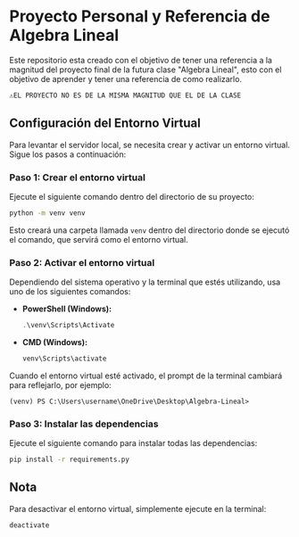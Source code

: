 # Proyecto Personal y Referencia de Algebra Lineal

Este repositorio esta creado con el objetivo de tener una referencia a la 
magnitud del proyecto final de la futura clase "Algebra Lineal", esto con
el objetivo de aprender y tener una referencia de como realizarlo.

```bash
⚠️EL PROYECTO NO ES DE LA MISMA MAGNITUD QUE EL DE LA CLASE
```

## Configuración del Entorno Virtual

Para levantar el servidor local, se necesita crear y activar un entorno virtual. Sigue los pasos a continuación:

### Paso 1: Crear el entorno virtual

Ejecute el siguiente comando dentro del directorio de su proyecto:

```bash
python -m venv venv
```

Esto creará una carpeta llamada `venv` dentro del directorio donde se ejecutó el comando, que servirá como el entorno virtual.

### Paso 2: Activar el entorno virtual

Dependiendo del sistema operativo y la terminal que estés utilizando, usa uno de los siguientes comandos:

- **PowerShell (Windows):**
  ```powershell
  .\venv\Scripts\Activate
  ```
- **CMD (Windows):**
  ```cmd
  venv\Scripts\activate
  ```

Cuando el entorno virtual esté activado, el prompt de la terminal cambiará para reflejarlo, por ejemplo:

```
(venv) PS C:\Users\username\OneDrive\Desktop\Algebra-Lineal>
```

### Paso 3: Instalar las dependencias

Ejecute el siguiente comando para instalar todas las dependencias:

```bash
pip install -r requirements.py
```

## Nota

Para desactivar el entorno virtual, simplemente ejecute en la terminal:

```bash
deactivate
```